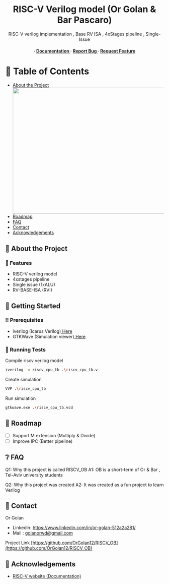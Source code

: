 <div align='center'>

<h1>RISC-V Verilog model (Or Golan & Bar Pascaro) </h1>
<p>RISC-V verilog implementation , Base RV ISA , 4xStages pipeline , Single-Issue </p>

<h4> <span> · </span> <a href="https://github.com/OrGolan12/RISCV_OB /blob/master/README.md"> Documentation </a> <span> · </span> <a href="https://github.com/OrGolan12/RISCV_OB /issues"> Report Bug </a> <span> · </span> <a href="https://github.com/OrGolan12/RISCV_OB /issues"> Request Feature </a> </h4>

</div>


# :notebook_with_decorative_cover: Table of Contents

- [About the Project](#star2-about-the-project)
<a href="url"><img src="https://github.com/OrGolan12/RISCV_OB/issues/assets/68474751/0b58eeac-589d-4c82-b411-7fd20d111bc1" align="right" height="400" width="600" ></a>
- [Roadmap](#compass-roadmap)
- [FAQ](#grey_question-faq)
- [Contact](#handshake-contact)
- [Acknowledgements](#gem-acknowledgements)


## :star2: About the Project

### :dart: Features
- RISC-V verilog model
- 4xstages pipeline
- Single issue (1xALU)
- RV-BASE-ISA (RVI)

## :toolbox: Getting Started

### :bangbang: Prerequisites

- iverilog (Icarus Verilog)<a href="https://bleyer.org/icarus/"> Here</a>
- GTKWave (Simulation viewer)<a href="https://gtkwave.sourceforge.net/"> Here</a>

### :test_tube: Running Tests
Compile riscv verilog model
```bash
iverilog -o riscv_cpu_tb .\riscv_cpu_tb.v
```

Create simulation
```bash
VVP .\riscv_cpu_tb
```

Run simulation
```bash
gtkwave.exe .\riscv_cpu_tb.vcd
```


## :compass: Roadmap
* [ ] Support M extension (Multiply & Divide)
* [ ] Improve IPC (Better pipeline)

## :grey_question: FAQ
Q1: Why this project is called RISCV_OB
A1: OB is a short-term of Or & Bar , Tel-Aviv university students

Q2: Why this project was created
A2: It was created as a fun project to learn Verilog

## :handshake: Contact
Or Golan
- Linkedin:  https://www.linkedin.com/in/or-golan-512a2a281/ 
- Mail    :  golanorwd@gmail.com

Project Link
[https://github.com/OrGolan12/RISCV_OB](https://github.com/OrGolan12/RISCV_OB)

## :gem: Acknowledgements
- [RISC-V website (Documentation)](https://riscv.org/)




